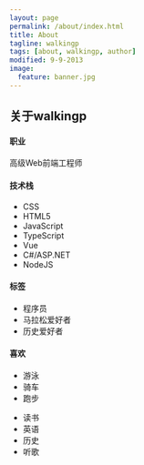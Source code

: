 ```yaml
---
layout: page
permalink: /about/index.html
title: About
tagline: walkingp
tags: [about, walkingp, author]
modified: 9-9-2013
image:
  feature: banner.jpg
---
```

<h2>关于walkingp</h2>


#### 职业
高级Web前端工程师

#### 技术栈
+ CSS
+ HTML5
+ JavaScript
+ TypeScript
+ Vue
+ C#/ASP.NET
+ NodeJS

#### 标签
+ 程序员
+ 马拉松爱好者
+ 历史爱好者

#### 喜欢
- 游泳
- 骑车
- 跑步
+ 读书
+ 英语
+ 历史
+ 听歌

